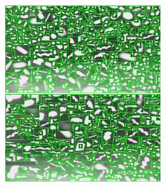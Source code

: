 ![20200617-222035-225040](in/20200617/20200617-222035-225040_0_.jpg)
![20200617-225045-232050](in/20200617/20200617-225045-232050_0_.jpg)
